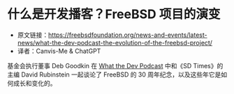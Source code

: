 # 什么是开发播客？FreeBSD 项目的演变

- 原文链接：<https://freebsdfoundation.org/news-and-events/latest-news/what-the-dev-podcast-the-evolution-of-the-freebsd-project/>
- 译者：Canvis-Me & ChatGPT

基金会执行董事 Deb Goodkin 在 [What the Dev Podcast](https://whatthedev.buzzsprout.com/673192/13412658-the-evolution-of-the-freebsd-project-episode-224) 中和《SD Times》的主编 David Rubinstein 一起谈论了 FreeBSD 的 30 周年纪念，以及这些年它是如何成长和变化的。
